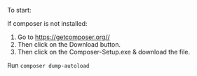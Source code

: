 To start:

If composer is not installed:
1. Go to https://getcomposer.org// 
2. Then click on the Download button.
3. Then click on the Composer-Setup.exe & download the file.


Run ```composer dump-autoload```